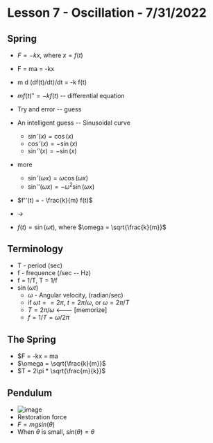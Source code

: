 # Lesson 7 - Oscillation - 7/31/2022

## Spring 
* $F = -kx$, where $x = f(t)$
* F = ma = -kx
* m d (df(t)/dt)/dt = -k f(t)
* $m f(t)'' = -k f(t)$  -- differential equation

* Try and error -- guess 
* An intelligent guess -- Sinusoidal curve 
    * $\sin'(x) = \cos(x)$
    * $\cos'(x) = -\sin(x)$
    * $\sin''(x) = -\sin(x)$
* more
    * $\sin'(\omega x) = \omega \cos(\omega x)$
    * $\sin''(\omega x) = -\omega^2 \sin(\omega x)$
* $f''(t) = - \frac{k}{m} f(t)$
* ->
* $f(t) = \sin(\omega t)$, where $\omega = \sqrt{\frac{k}{m}}$

## Terminology
* T - period (sec)
* f - frequence (/sec -- Hz)
* f = 1/T,   T = 1/f
* $\sin(\omega t)$ 
    * $\omega$ - Angular velocity, (radian/sec)
    * if $\omega t == 2\pi$, $t = 2\pi / \omega$, or $\omega = 2\pi / T$
    * $T = 2\pi / \omega$  <--- [memorize]
    * $f = 1/T = \omega / 2\pi$

## The Spring
* $F = -kx = ma
* $\omega = \sqrt{\frac{k}{m}}$
* $T = 2\pi * \sqrt{\frac{m}{k}}$

## Pendulum
* ![image](https://user-images.githubusercontent.com/71202720/182031738-18e9da21-a95c-45f3-b47d-ee081afac7f4.png)
* Restoration force 
* $F = m g sin(\theta)$
* When $\theta$ is small, $sin(\theta) = \theta$



   
